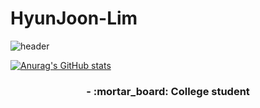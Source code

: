 # HyunJoon-Lim
![header](https://capsule-render.vercel.app/api?type=wave&color=gradient&height=300&section=header&text=%20Hello%20%20&fontSize=80&textBg=true&animation=fadeIn)


[![Anurag's GitHub stats](https://github-readme-stats.vercel.app/api?username=jungking&count_private=true&theme=tokyonight)](https://github.com/anuraghazra/github-readme-stats)

<h3 align ="center"> - :mortar_board: College student </h3>
